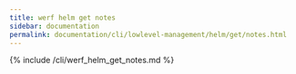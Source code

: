 ```yaml
---
title: werf helm get notes
sidebar: documentation
permalink: documentation/cli/lowlevel-management/helm/get/notes.html
---
```


{% include /cli/werf_helm_get_notes.md %}

